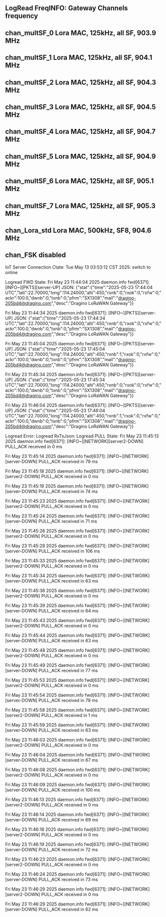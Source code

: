 LogRead
FreqINFO:
Gateway Channels frequency
---------------------------------------
chan_multSF_0
Lora MAC, 125kHz, all SF, 903.9 MHz
---------------------------------------
chan_multSF_1
Lora MAC, 125kHz, all SF, 904.1 MHz
---------------------------------------
chan_multSF_2
Lora MAC, 125kHz, all SF, 904.3 MHz
---------------------------------------
chan_multSF_3
Lora MAC, 125kHz, all SF, 904.5 MHz
---------------------------------------
chan_multSF_4
Lora MAC, 125kHz, all SF, 904.7 MHz
---------------------------------------
chan_multSF_5
Lora MAC, 125kHz, all SF, 904.9 MHz
---------------------------------------
chan_multSF_6
Lora MAC, 125kHz, all SF, 905.1 MHz
---------------------------------------
chan_multSF_7
Lora MAC, 125kHz, all SF, 905.3 MHz
---------------------------------------
chan_Lora_std
Lora MAC, 500kHz, SF8, 904.6 MHz
---------------------------------------
chan_FSK
disabled
---------------------------------------
IoT Server Connection Ctate:
Tue May 13 03:53:12 CST 2025: switch to online

Logread FWD State:
Fri May 23 11:44:04 2025 daemon.info fwd[6371]: [INFO~][PKTS][server-UP] JSON: {"stat":{"time":"2025-05-23 17:44:04 UTC","lati":22.70000,"long":114.24000,"alti":450,"rxnb":0,"rxok":0,"rxfw":0,"ackr":100.0,"dwnb":0,"txnb":0,"pfrm":"SX1308","mail":"dragino-205bd4@dragino.com","desc":"Dragino LoRaWAN Gateway"}}

Fri May 23 11:44:34 2025 daemon.info fwd[6371]: [INFO~][PKTS][server-UP] JSON: {"stat":{"time":"2025-05-23 17:44:34 UTC","lati":22.70000,"long":114.24000,"alti":450,"rxnb":0,"rxok":0,"rxfw":0,"ackr":100.0,"dwnb":0,"txnb":0,"pfrm":"SX1308","mail":"dragino-205bd4@dragino.com","desc":"Dragino LoRaWAN Gateway"}}

Fri May 23 11:45:04 2025 daemon.info fwd[6371]: [INFO~][PKTS][server-UP] JSON: {"stat":{"time":"2025-05-23 17:45:04 UTC","lati":22.70000,"long":114.24000,"alti":450,"rxnb":1,"rxok":0,"rxfw":0,"ackr":100.0,"dwnb":0,"txnb":0,"pfrm":"SX1308","mail":"dragino-205bd4@dragino.com","desc":"Dragino LoRaWAN Gateway"}}

Fri May 23 11:45:34 2025 daemon.info fwd[6371]: [INFO~][PKTS][server-UP] JSON: {"stat":{"time":"2025-05-23 17:45:34 UTC","lati":22.70000,"long":114.24000,"alti":450,"rxnb":0,"rxok":0,"rxfw":0,"ackr":100.0,"dwnb":0,"txnb":0,"pfrm":"SX1308","mail":"dragino-205bd4@dragino.com","desc":"Dragino LoRaWAN Gateway"}}

Fri May 23 11:46:04 2025 daemon.info fwd[6371]: [INFO~][PKTS][server-UP] JSON: {"stat":{"time":"2025-05-23 17:46:04 UTC","lati":22.70000,"long":114.24000,"alti":450,"rxnb":1,"rxok":0,"rxfw":0,"ackr":100.0,"dwnb":0,"txnb":0,"pfrm":"SX1308","mail":"dragino-205bd4@dragino.com","desc":"Dragino LoRaWAN Gateway"}}

Logread Error:
Logread RxTxJson:
Logread PULL State:
Fri May 23 11:45:13 2025 daemon.info fwd[6371]: [INFO~][NETWORK][server2-DOWN] PULL_ACK received in 0 ms

Fri May 23 11:45:14 2025 daemon.info fwd[6371]: [INFO~][NETWORK][server-DOWN] PULL_ACK received in 79 ms

Fri May 23 11:45:18 2025 daemon.info fwd[6371]: [INFO~][NETWORK][server2-DOWN] PULL_ACK received in 0 ms

Fri May 23 11:45:19 2025 daemon.info fwd[6371]: [INFO~][NETWORK][server-DOWN] PULL_ACK received in 74 ms

Fri May 23 11:45:23 2025 daemon.info fwd[6371]: [INFO~][NETWORK][server2-DOWN] PULL_ACK received in 0 ms

Fri May 23 11:45:24 2025 daemon.info fwd[6371]: [INFO~][NETWORK][server-DOWN] PULL_ACK received in 71 ms

Fri May 23 11:45:28 2025 daemon.info fwd[6371]: [INFO~][NETWORK][server2-DOWN] PULL_ACK received in 0 ms

Fri May 23 11:45:29 2025 daemon.info fwd[6371]: [INFO~][NETWORK][server-DOWN] PULL_ACK received in 106 ms

Fri May 23 11:45:33 2025 daemon.info fwd[6371]: [INFO~][NETWORK][server2-DOWN] PULL_ACK received in 0 ms

Fri May 23 11:45:34 2025 daemon.info fwd[6371]: [INFO~][NETWORK][server-DOWN] PULL_ACK received in 63 ms

Fri May 23 11:45:38 2025 daemon.info fwd[6371]: [INFO~][NETWORK][server2-DOWN] PULL_ACK received in 0 ms

Fri May 23 11:45:39 2025 daemon.info fwd[6371]: [INFO~][NETWORK][server-DOWN] PULL_ACK received in 64 ms

Fri May 23 11:45:43 2025 daemon.info fwd[6371]: [INFO~][NETWORK][server2-DOWN] PULL_ACK received in 0 ms

Fri May 23 11:45:44 2025 daemon.info fwd[6371]: [INFO~][NETWORK][server-DOWN] PULL_ACK received in 63 ms

Fri May 23 11:45:48 2025 daemon.info fwd[6371]: [INFO~][NETWORK][server2-DOWN] PULL_ACK received in 0 ms

Fri May 23 11:45:49 2025 daemon.info fwd[6371]: [INFO~][NETWORK][server-DOWN] PULL_ACK received in 77 ms

Fri May 23 11:45:53 2025 daemon.info fwd[6371]: [INFO~][NETWORK][server2-DOWN] PULL_ACK received in 0 ms

Fri May 23 11:45:54 2025 daemon.info fwd[6371]: [INFO~][NETWORK][server-DOWN] PULL_ACK received in 79 ms

Fri May 23 11:45:58 2025 daemon.info fwd[6371]: [INFO~][NETWORK][server2-DOWN] PULL_ACK received in 1 ms

Fri May 23 11:45:59 2025 daemon.info fwd[6371]: [INFO~][NETWORK][server-DOWN] PULL_ACK received in 63 ms

Fri May 23 11:46:03 2025 daemon.info fwd[6371]: [INFO~][NETWORK][server2-DOWN] PULL_ACK received in 0 ms

Fri May 23 11:46:04 2025 daemon.info fwd[6371]: [INFO~][NETWORK][server-DOWN] PULL_ACK received in 67 ms

Fri May 23 11:46:08 2025 daemon.info fwd[6371]: [INFO~][NETWORK][server2-DOWN] PULL_ACK received in 0 ms

Fri May 23 11:46:09 2025 daemon.info fwd[6371]: [INFO~][NETWORK][server-DOWN] PULL_ACK received in 100 ms

Fri May 23 11:46:13 2025 daemon.info fwd[6371]: [INFO~][NETWORK][server2-DOWN] PULL_ACK received in 0 ms

Fri May 23 11:46:14 2025 daemon.info fwd[6371]: [INFO~][NETWORK][server-DOWN] PULL_ACK received in 69 ms

Fri May 23 11:46:18 2025 daemon.info fwd[6371]: [INFO~][NETWORK][server2-DOWN] PULL_ACK received in 0 ms

Fri May 23 11:46:19 2025 daemon.info fwd[6371]: [INFO~][NETWORK][server-DOWN] PULL_ACK received in 72 ms

Fri May 23 11:46:23 2025 daemon.info fwd[6371]: [INFO~][NETWORK][server2-DOWN] PULL_ACK received in 0 ms

Fri May 23 11:46:24 2025 daemon.info fwd[6371]: [INFO~][NETWORK][server-DOWN] PULL_ACK received in 73 ms

Fri May 23 11:46:29 2025 daemon.info fwd[6371]: [INFO~][NETWORK][server2-DOWN] PULL_ACK received in 0 ms

Fri May 23 11:46:29 2025 daemon.info fwd[6371]: [INFO~][NETWORK][server-DOWN] PULL_ACK received in 62 ms